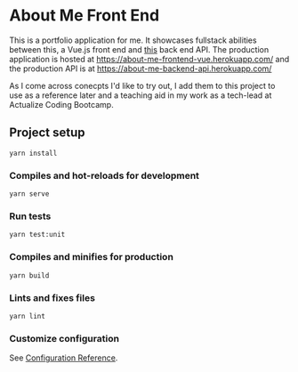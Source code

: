 # About Me Front End

This is a portfolio application for me. It showcases fullstack abilities between this, a Vue.js front end and [this](https://github.com/gatorjuice/about_me_api) back end API. The production application is hosted at https://about-me-frontend-vue.herokuapp.com/ and the production API is at https://about-me-backend-api.herokuapp.com/

As I come across conecpts I'd like to try out, I add them to this project to use as a reference later and a teaching aid in my work as a tech-lead at Actualize Coding Bootcamp.

## Project setup
```
yarn install
```

### Compiles and hot-reloads for development
```
yarn serve
```

### Run tests
```
yarn test:unit
```

### Compiles and minifies for production
```
yarn build
```

### Lints and fixes files
```
yarn lint
```

### Customize configuration
See [Configuration Reference](https://cli.vuejs.org/config/).
